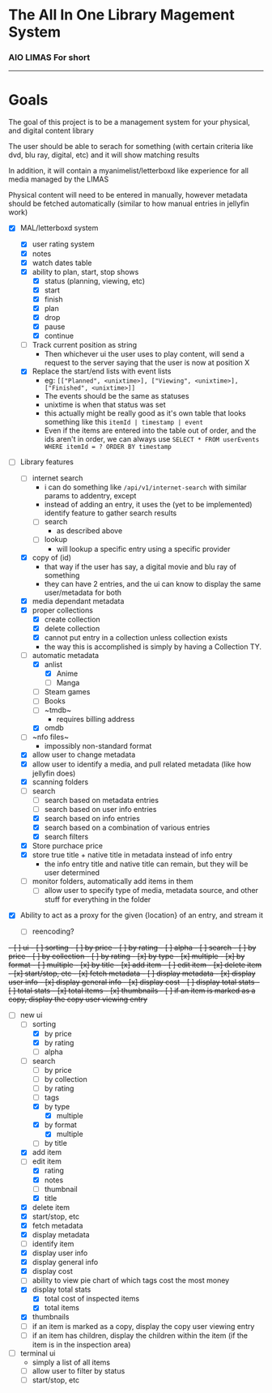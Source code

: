 # The **A**ll **I**n **O**ne **Li**brary **Ma**gement **S**ystem

### AIO LIMAS For short

---

# Goals

The goal of this project is to be a management system for your physical, and digital content library

The user should be able to serach for something (with certain criteria like dvd, blu ray, digital, etc) and it will show matching results

In addition, it will contain a myanimelist/letterboxd like experience for all media managed by the LIMAS

Physical content will need to be entered in manually, however metadata should be fetched automatically (similar to how manual entries in jellyfin work)

- [x] MAL/letterboxd system
  - [x] user rating system
  - [x] notes
  - [x] watch dates table
  - [x] ability to plan, start, stop shows
    - [x] status (planning, viewing, etc)
    - [x] start
    - [x] finish
    - [x] plan
    - [x] drop
    - [x] pause
    - [x] continue
  - [ ] Track current position as string
    - Then whichever ui the user uses to play content, will send a request to the server saying that the user is now at position X
  - [x] Replace the start/end lists with event lists
    - eg: `[["Planned", <unixtime>], ["Viewing", <unixtime>], ["Finished", <unixtime>]]`
    - The events should be the same as statuses
    - unixtime is when that status was set
    - this actually might be really good as it's own table that looks something like this
      `itemId | timestamp | event`
    - Even if the items are entered into the table out of order, and the ids aren't in order, we can always use `SELECT * FROM userEvents WHERE itemId = ? ORDER BY timestamp`
- [ ] Library features
  - [ ] internet search
    - i can do something like `/api/v1/internet-search` with similar params to addentry, except
    - instead of adding an entry, it uses the (yet to be implemented) identify feature to gather search results
    - [ ] search
      - as described above
    - [ ] lookup
      - will lookup a specific entry using a specific provider
  - [x] copy of (id)
    - that way if the user has say, a digital movie and blu ray of something
    - they can have 2 entries, and the ui can know to display the same user/metadata for both
  - [x] media dependant metadata
  - [x] proper collections
    - [x] create collection
    - [x] delete collection
    - [x] cannot put entry in a collection unless collection exists
    - the way this is accomplished is simply by having a Collection TY.
  - [ ] automatic metadata
    - [x] anlist
      - [x] Anime
      - [ ] Manga
    - [ ] Steam games
    - [ ] Books
    - [ ] ~tmdb~
      - requires billing address
    - [x] omdb
  - [ ] ~nfo files~
    - impossibly non-standard format
  - [x] allow user to change metadata
  - [x] allow user to identify a media, and pull related metadata (like how jellyfin does)
  - [x] scanning folders
  - [ ] search
    - [ ] search based on metadata entries
    - [ ] search based on user info entries
    - [x] search based on info entries
    - [x] search based on a combination of various entries
    - [x] search filters
  - [x] Store purchace price
  - [x] store true title + native title in metadata instead of info entry
    - the info entry title and native title can remain, but they will be user determined
  - [ ] monitor folders, automatically add items in them
    - [ ] allow user to specify type of media, metadata source, and other stuff for everything in the folder
- [x] Ability to act as a proxy for the given {location} of an entry, and stream it

  - [ ] reencoding?

<del>
- [ ] ui
  - [ ] sorting
    - [ ] by price
    - [ ] by rating
    - [ ] alpha
  - [ ] search
    - [ ] by price
    - [ ] by collection
    - [ ] by rating
    - [x] by type
      - [x] multiple
    - [x] by format
      - [ ] multiple
    - [x] by title
  - [x] add item
  - [ ] edit item
  - [x] delete item
  - [x] start/stop, etc
  - [x] fetch metadata
  - [ ] display metadata
  - [x] display user info
  - [x] display general info
  - [x] display cost
  - [ ] display total stats
    - [ ] total stats
    - [x] total items
  - [x] thumbnails
  - [ ] if an item is marked as a copy, display the copy user viewing entry
</del>

- [ ] new ui
  - [ ] sorting
    - [x] by price
    - [x] by rating
    - [ ] alpha
  - [ ] search
    - [ ] by price
    - [ ] by collection
    - [ ] by rating
    - [ ] tags
    - [x] by type
      - [x] multiple
    - [x] by format
      - [x] multiple
    - [ ] by title
  - [x] add item
  - [ ] edit item
    - [x] rating
    - [x] notes
    - [ ] thumbnail
    - [x] title
  - [x] delete item
  - [x] start/stop, etc
  - [x] fetch metadata
  - [x] display metadata
  - [ ] identify item
  - [x] display user info
  - [x] display general info
  - [x] display cost
  - [ ] ability to view pie chart of which tags cost the most money
  - [x] display total stats
    - [x] total cost of inspected items
    - [x] total items
  - [x] thumbnails
  - [ ] if an item is marked as a copy, display the copy user viewing entry
  - [ ] if an item has children, display the children within the item (if the item is in the inspection area)

- [ ] terminal ui
  - simply a list of all items
  - [ ] allow user to filter by status
  - [ ] start/stop, etc

